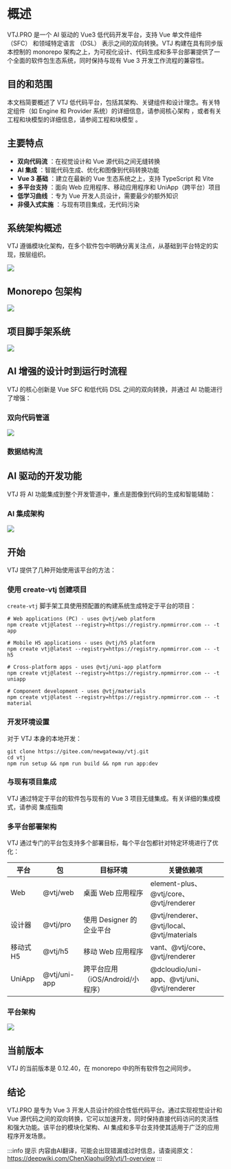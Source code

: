 # 概述

VTJ.PRO 是一个 AI 驱动的 Vue3 低代码开发平台，支持 Vue 单文件组件 （SFC） 和领域特定语言 （DSL） 表示之间的双向转换。VTJ 构建在具有同步版本控制的 monorepo 架构之上，为可视化设计、代码生成和多平台部署提供了一个全面的软件包生态系统，同时保持与现有 Vue 3 开发工作流程的兼容性。

## 目的和范围

本文档简要概述了 VTJ 低代码平台，包括其架构、关键组件和设计理念。有关特定组件（如 Engine 和 Provider 系统）的详细信息，请参阅核心架构 ，或者有关工程和块模型的详细信息，请参阅工程和块模型 。

## 主要特点

- **双向代码流** ：在视觉设计和 Vue 源代码之间无缝转换
- **AI 集成** ：智能代码生成、优化和图像到代码转换功能
- **Vue 3 基础** ：建立在最新的 Vue 生态系统之上，支持 TypeScript 和 Vite
- **多平台支持** ：面向 Web 应用程序、移动应用程序和 UniApp（跨平台）项目
- **低学习曲线** ：专为 Vue 开发人员设计，需要最少的额外知识
- **非侵入式实施** ：与现有项目集成，无代码污染

## 系统架构概述

VTJ 遵循模块化架构，在多个软件包中明确分离关注点，从基础到平台特定的实现，按层组织。

![](./svg/1/1.svg)

## Monorepo 包架构

![](./svg/1/2.png)

## 项目脚手架系统

![](./svg/1/3.png)

## AI 增强的设计时到运行时流程

VTJ 的核心创新是 Vue SFC 和低代码 DSL 之间的双向转换，并通过 AI 功能进行了增强：

### 双向代码管道

![](./svg/1/4.png)

### 数据结构流

## AI 驱动的开发功能

VTJ 将 AI 功能集成到整个开发管道中，重点是图像到代码的生成和智能辅助：

### AI 集成架构

![](./svg/1/5.png)

## 开始

VTJ 提供了几种开始使用该平台的方法：

### 使用 create-vtj 创建项目

`create-vtj` 脚手架工具使用预配置的构建系统生成特定于平台的项目：

```shell
# Web applications (PC) - uses @vtj/web platform
npm create vtj@latest --registry=https://registry.npmmirror.com -- -t app

# Mobile H5 applications - uses @vtj/h5 platform
npm create vtj@latest --registry=https://registry.npmmirror.com -- -t h5

# Cross-platform apps - uses @vtj/uni-app platform
npm create vtj@latest --registry=https://registry.npmmirror.com -- -t uniapp

# Component development - uses @vtj/materials
npm create vtj@latest --registry=https://registry.npmmirror.com -- -t material
```

### 开发环境设置

对于 VTJ 本身的本地开发：

```shell
git clone https://gitee.com/newgateway/vtj.git
cd vtj
npm run setup && npm run build && npm run app:dev
```

### 与现有项目集成

VTJ 通过特定于平台的软件包与现有的 Vue 3 项目无缝集成。有关详细的集成模式，请参阅 集成指南

### 多平台部署架构

VTJ 通过专门的平台包支持多个部署目标，每个平台包都针对特定环境进行了优化：

| 平台      | 包           | 目标环境                         | 关键依赖项                                 |
| --------- | ------------ | -------------------------------- | ------------------------------------------ |
| Web       | @vtj/web     | 桌面 Web 应用程序                | element-plus、@vtj/core、@vtj/renderer     |
| 设计器    | @vtj/pro     | 使用 Designer 的企业平台         | @vtj/renderer、@vtj/local、 @vtj/materials |
| 移动式 H5 | @vtj/h5      | 移动 Web 应用程序                | vant、@vtj/core、@vtj/renderer             |
| UniApp    | @vtj/uni-app | 跨平台应用（iOS/Android/小程序） | @dcloudio/uni-app、@vtj/uni、@vtj/renderer |

### 平台架构

![](./svg/1/6.png)

## 当前版本

VTJ 的当前版本是 0.12.40，在 monorepo 中的所有软件包之间同步。

## 结论

VTJ.PRO 是专为 Vue 3 开发人员设计的综合性低代码平台。通过实现视觉设计和 Vue 源代码之间的双向转换，它可以加速开发，同时保持直接代码访问的灵活性和强大功能。该平台的模块化架构、AI 集成和多平台支持使其适用于广泛的应用程序开发场景。

:::info 提示
内容由AI翻译，可能会出现错漏或过时信息，请查阅原文：https://deepwiki.com/ChenXiaohui99/vtj/1-overview
:::
